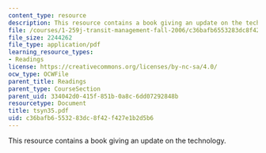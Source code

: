 ```yaml
---
content_type: resource
description: This resource contains a book giving an update on the technology.
file: /courses/1-259j-transit-management-fall-2006/c36bafb6553283dc8f42f427e1b2d5b6_tsyn35.pdf
file_size: 2244262
file_type: application/pdf
learning_resource_types:
- Readings
license: https://creativecommons.org/licenses/by-nc-sa/4.0/
ocw_type: OCWFile
parent_title: Readings
parent_type: CourseSection
parent_uid: 334042d0-415f-851b-0a8c-6dd07292848b
resourcetype: Document
title: tsyn35.pdf
uid: c36bafb6-5532-83dc-8f42-f427e1b2d5b6
---
```

This resource contains a book giving an update on the technology.